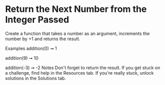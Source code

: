 # Return the Next Number from the Integer Passed

Create a function that takes a number as an argument, increments the number by +1 and returns the result.

Examples
addition(0) ➞ 1

addition(9) ➞ 10

addition(-3) ➞ -2
Notes
Don't forget to return the result.
If you get stuck on a challenge, find help in the Resources tab.
If you're really stuck, unlock solutions in the Solutions tab.
